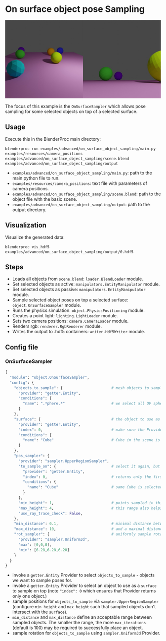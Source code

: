# On surface object pose Sampling

![](../../../images/on_surface_object_sampling_rendering.jpg)

The focus of this example is the `OnSurfaceSampler` which allows pose sampling for some selected objects on top of a selected surface.

## Usage

Execute this in the BlenderProc main directory:

```
blenderproc run examples/advanced/on_surface_object_sampling/main.py examples/resources/camera_positions examples/advanced/on_surface_object_sampling/scene.blend examples/advanced/on_surface_object_sampling/output
```

* `examples/advanced/on_surface_object_sampling/main.py`: path to the main python file to run.
* `examples/resources/camera_positions`: text file with parameters of camera positions.
* `examples/advanced/on_surface_object_sampling/scene.blend`: path to the object file with the basic scene.
* `examples/advanced/on_surface_object_sampling/output`: path to the output directory.

## Visualization

Visualize the generated data:

```
blenderproc vis_hdf5 examples/advanced/on_surface_object_sampling/output/0.hdf5
```

## Steps

* Loads all objects from `scene.blend`: `loader.BlendLoader` module.
* Set selected objects as active: `manipulators.EntityManipulator` module.
* Set selected objects as passive: `manipulators.EntityManipulator` module.
* Sample selected object poses on top a selected surface: `object.OnSurfaceSampler` module.
* Runs the physics simulation: `object.PhysicsPositioning` module.
* Creates a point light: `lighting.LightLoader` module.
* Sets two camera positions: `camera.CameraLoader` module.
* Renders rgb: `renderer.RgbRenderer` module.
* Writes the output to .hdf5 containers: `writer.Hdf5Writer` module.

## Config file

### OnSurfaceSampler

```python
{
  "module": "object.OnSurfaceSampler",
  "config": {
    "objects_to_sample": {                      # mesh objects to sample on the surface
      "provider": "getter.Entity",
      "conditions": {
        "name": ".*phere.*"                     # we select all UV spheres and Icospheres
      }
    },
    "surface": {                                # the object to use as a surface to sample on
      "provider": "getter.Entity",              
      "index": 0,                               # make sure the Provider returns only one object
      "conditions": {
        "name": "Cube"                          # Cube in the scene is selected
      }
    },
    "pos_sampler": {
      "provider": "sampler.UpperRegionSampler",
      "to_sample_on": {                         # select it again, but inside the sampler to define the upper region the space above the Cube
        "provider": "getter.Entity",
        "index": 0,                             # returns only the first object to satisfy the conditions
        "conditions": {
          "name": "Cube"                        # same Cube is selected
        }
      },
      "min_height": 1,                          # points sampled in this space will have height varying in this min-max range
      "max_height": 4,                          # this range also helps the module to satisfy the non-intersecting bounding boxes checks for the sampled objects and the surface faster
      "use_ray_trace_check": False,
    },
    "min_distance": 0.1,                        # minimal distance between sampled objects
    "max_distance": 10,                         # and a maximal distance. The smaller the min-max range, the more tries the module can take to sample the appropriate location
    "rot_sampler": {                            # uniformly sample rotation
      "provider": "sampler.Uniform3d",
      "max": [0,0,0],
      "min": [6.28,6.28,6.28]
    }
  }
}
```

* invoke a `getter.Entity` Provider to select `objects_to_sample` - objects we want to sample poses for.
* invoke a `getter.Entity` Provider to select an object to use as a `surface` to sample on top (note `"index": 0` which ensures that Provider returns only one object.)
* sample positions for `objects_to_sample` via `sampler.UpperRegionSampler` (configure `min_height` and `max_height` such that sampled objects don't intersect with the `surface`).
* `min_distance` and `max_distance` define an acceptable range between sampled objects. The smaller the range, the more `max_iterations` (default is 100) may be required to successfully place an object.
* sample rotation for `objects_to_sample` using `sampler.Uniform3d` Provider.
